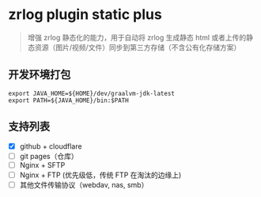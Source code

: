 # zrlog plugin static plus 

> 增强 zrlog 静态化的能力，用于自动将 zrlog 生成静态 html 或者上传的静态资源（图片/视频/文件）同步到第三方存储（不含公有化存储方案）

## 开发环境打包

```shell
export JAVA_HOME=${HOME}/dev/graalvm-jdk-latest
export PATH=${JAVA_HOME}/bin:$PATH
```

## 支持列表

- [x] github + cloudflare
- [ ] git pages（仓库）
- [ ] Nginx + SFTP
- [ ] Nginx + FTP (优先级低，传统 FTP 在淘汰的边缘上)
- [ ] 其他文件传输协议（webdav, nas, smb）